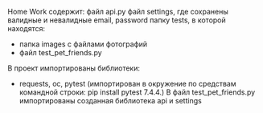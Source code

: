 Home Work содержит: 
файл api.py 
файл settings, где сохранены валидные и невалидные email, password
папку tests, в которой находятся:
- папка images с файлами фотографий
- файл test_pet_friends.py

В проект импортированы библиотеки:
- requests, oc, pytest (импортирован в окружение по средствам командной строки: pip install pytest 7.4.4.)
В файл test_pet_friends.py импортированы созданная библиотека api и settings
